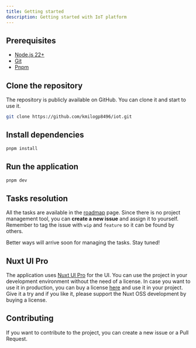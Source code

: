 ```yaml
---
title: Getting started
description: Getting started with IoT platform
---
```


## Prerequisites

- [Node.js 22+](https://nodejs.org/en/download/package-manager)
- [Git](https://git-scm.com/downloads)
- [Pnpm](https://pnpm.io/installation)

## Clone the repository

The repository is publicly available on GitHub. You can clone it and start to use it.

```bash
git clone https://github.com/kmilogp8496/iot.git
```

## Install dependencies

```bash
pnpm install
```

## Run the application

```bash
pnpm dev
```

## Tasks resolution

All the tasks are available in the [roadmap](./roadmap.md) page. Since there is no project management tool, you can **create a new issue** and assign it to yourself. Remember to tag the issue with `wip` and `feature` so it can be found by others.

Better ways will arrive soon for managing the tasks. Stay tuned!

## Nuxt UI Pro

The application uses [Nuxt UI Pro](https://ui.nuxt.com/pro) for the UI. You can use the project in your development environment without the need of a license. In case you want to use it in production, you can buy a license [here](https://ui.nuxt.com/pro/pricing) and use it in your project. Give it a try and if you like it, please support the Nuxt OSS development by buying a license.

## Contributing

If you want to contribute to the project, you can create a new issue or a Pull Request.
